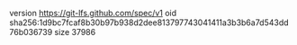version https://git-lfs.github.com/spec/v1
oid sha256:1d9bc7fcaf8b30b97b938d2dee813797743041411a3b3b6a7d543dd76b036739
size 37986
